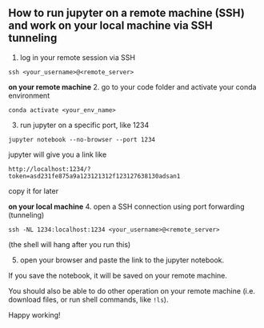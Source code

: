 ## How to run jupyter on a remote machine (SSH) and work on your local machine via SSH tunneling

1. log in your remote session via SSH
```
ssh <your_username>@<remote_server>
```

**on your remote machine**
2. go to your code folder and activate your conda environment
```
conda activate <your_env_name>
```

3. run jupyter on a specific port, like 1234
```
jupyter notebook --no-browser --port 1234
```

jupyter will give you a link like
```
http://localhost:1234/?token=asd231fe875a9a123121312f123127638130adsan1
```
copy it for later

**on your local machine**
4. open a SSH connection using port forwarding (tunneling)
```
ssh -NL 1234:localhost:1234 <your_username>@<remote_server>
```
(the shell will hang after you run this)

5. open your browser and paste the link to the jupyter notebook.

If you save the notebook, it will be saved on your remote machine.

You should also be able to do other operation on your remote machine (i.e. download files, or run shell commands, like ```!ls```).

Happy working!
